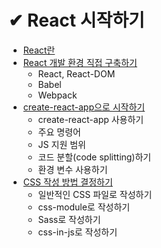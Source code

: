 # ✔ React 시작하기

- [React란](./react란.md)
- [React 개발 환경 직접 구축하기](./react개발환경구축.md)
  - React, React-DOM
  - Babel
  - Webpack
- [create-react-app으로 시작하기](./create-react-app.md)
  - create-react-app 사용하기
  - 주요 명령어
  - JS 지원 범위
  - 코드 분할(code splitting)하기
  - 환경 변수 사용하기
- [CSS 작성 방법 결정하기](./css-methods.md)
  - 일반적인 CSS 파일로 작성하기
  - css-module로 작성하기
  - Sass로 작성하기
  - css-in-js로 작성하기
